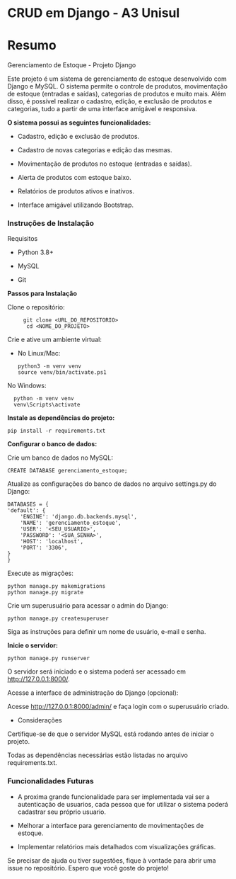 # CRUD em Django - A3 Unisul
# Resumo
Gerenciamento de Estoque - Projeto Django

Este projeto é um sistema de gerenciamento de estoque desenvolvido com Django e MySQL. O sistema permite o controle de produtos, movimentação de estoque (entradas e saídas), categorias de produtos e muito mais. Além disso, é possível realizar o cadastro, edição, e exclusão de produtos e categorias, tudo a partir de uma interface amigável e responsiva.

**O sistema possui as seguintes funcionalidades:**

  - Cadastro, edição e exclusão de produtos.

  - Cadastro de novas categorias e edição das mesmas.

  - Movimentação de produtos no estoque (entradas e saídas).

  - Alerta de produtos com estoque baixo.

  - Relatórios de produtos ativos e inativos.

  - Interface amigável utilizando Bootstrap.

### Instruções de Instalação

Requisitos

  - Python 3.8+

  - MySQL

  - Git

**Passos para Instalação**

  Clone o repositório:

         git clone <URL_DO_REPOSITORIO>
          cd <NOME_DO_PROJETO>

Crie e ative um ambiente virtual:

  - No Linux/Mac:

        python3 -m venv venv
        source venv/bin/activate.ps1

No Windows:

      python -m venv venv
      venv\Scripts\activate

**Instale as dependências do projeto:**

    pip install -r requirements.txt

**Configurar o banco de dados:**

Crie um banco de dados no MySQL:

    CREATE DATABASE gerenciamento_estoque;

Atualize as configurações do banco de dados no arquivo settings.py do Django:

    DATABASES = {
    'default': {
        'ENGINE': 'django.db.backends.mysql',
        'NAME': 'gerenciamento_estoque',
        'USER': '<SEU_USUARIO>',
        'PASSWORD': '<SUA_SENHA>',
        'HOST': 'localhost',
        'PORT': '3306',
    }
    }

Execute as migrações:

    python manage.py makemigrations
    python manage.py migrate

Crie um superusuário para acessar o admin do Django:

    python manage.py createsuperuser

Siga as instruções para definir um nome de usuário, e-mail e senha.

**Inicie o servidor:**

    python manage.py runserver

O servidor será iniciado e o sistema poderá ser acessado em http://127.0.0.1:8000/.

Acesse a interface de administração do Django (opcional):

Acesse http://127.0.0.1:8000/admin/ e faça login com o superusuário criado.

  - Considerações

Certifique-se de que o servidor MySQL está rodando antes de iniciar o projeto.

Todas as dependências necessárias estão listadas no arquivo requirements.txt.

  ### Funcionalidades Futuras

- A proxima grande funcionalidade para ser implementada vai ser a autenticação de usuarios, cada pessoa que for utilizar o sistema poderá cadastrar seu próprio usuario.

- Melhorar a interface para gerenciamento de movimentações de estoque.

- Implementar relatórios mais detalhados com visualizações gráficas.

Se precisar de ajuda ou tiver sugestões, fique à vontade para abrir uma issue no repositório. Espero que você goste do projeto!


